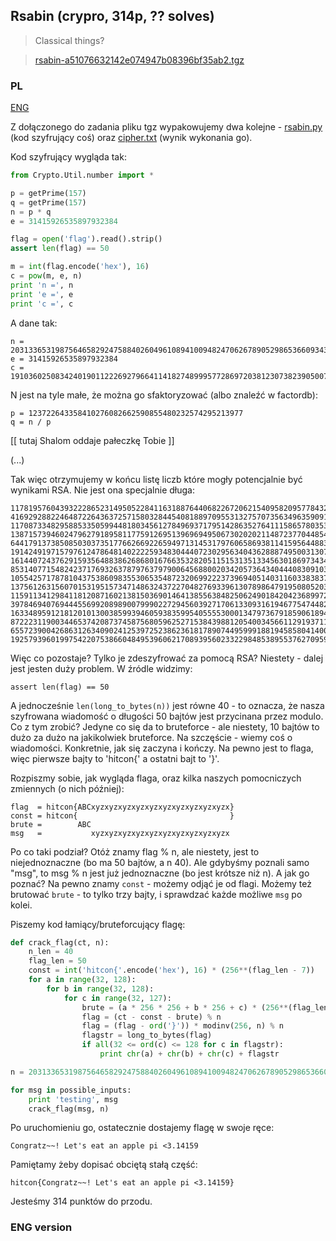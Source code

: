 ﻿## Rsabin (crypro, 314p, ?? solves)

> Classical things?

> [rsabin-a51076632142e074947b08396bf35ab2.tgz](rsabin.tgz)

### PL
[ENG](#eng-version)

Z dołączonego do zadania pliku tgz wypakowujemy dwa kolejne - [rsabin.py](rsabin.py) (kod szyfrujący coś)
oraz [cipher.txt](cipher.txt) (wynik wykonania go).

Kod szyfrujący wygląda tak:

```python
from Crypto.Util.number import *

p = getPrime(157)
q = getPrime(157)
n = p * q
e = 31415926535897932384

flag = open('flag').read().strip()
assert len(flag) == 50

m = int(flag.encode('hex'), 16)
c = pow(m, e, n)
print 'n =', n
print 'e =', e
print 'c =', c
```

A dane tak:

```
n = 20313365319875646582924758840260496108941009482470626789052986536609343163264552626895564532307
e = 31415926535897932384
c = 19103602508342401901122269279664114182748999577286972038123073823905007006697188423804611222902
```

N jest na tyle małe, że można go sfaktoryzować (albo znaleźć w factordb):

```
p = 123722643358410276082662590855480232574295213977
q = n / p
```

[[ tutaj Shalom oddaje pałeczkę Tobie ]]

(...)

Tak więc otrzymujemy w końcu listę liczb które mogły potencjalnie być wynikami RSA. Nie jest ona specjalnie długa:

```
11781957604393222865231495052284116318876440682267206215409582095778432861874348660845251848045
4169292882246487226436372571580328445408188970955313275707356349635909107039805208587333631745
1170873348295885335059944818034561278496937179514286352764111586578035361653036340797178495797
13871573946024796279189581177591269513969694950673020202114872377044854770083045515434824811804
6441791373850850303735177662669226594971314531797606586938114159564488393181507111460739720503
19142491971579761247864814022225934830444072302956340436288874950031307801611516286098386036510
16144072437629159356488386268680167663532820511515313513345630186973434056224747418308230900562
8531407715482423717693263787976379790064568800203420573643404440830910301390203966050312684262
1055425717878104375386098355306535487232069922237396940514031160338383741028199997840854113277
13756126315607015319515734714863243722704827693396130789864791950805203149458209172478500429284
11591134129841181208716021381503690146413855638482506249018420423689972012921602773678731165798
3978469407694445569920898900799902272945603927170613309316194677547448258087059321420812949498
16334895912181201013003859939460593835995405555300013479736791859061894905177493305474751582809
8722231190034465374208737458756805962527153843988120540034566112919371150342949853216833366509
6557239004268631263409024125397252386236181789074495999188194585804140013806343454417064103023
19257939601997542207538660484953960621708939560233229848538955376270959422236352629054710419030
```

Więc co pozostaje? Tylko je zdeszyfrować za pomocą RSA? Niestety - dalej jest jesten duży problem. W źródle widzimy:

`assert len(flag) == 50`

A jednocześnie `len(long_to_bytes(n))` jest równe 40 - to oznacza, że nasza szyfrowana wiadomość o długości 50 bajtów
jest przycinana przez modulo. Co z tym zrobić? Jedyne co się da to bruteforce - ale niestety, 10 bajtów to dużo
za dużo na jakikolwiek bruteforce. Na szczęście - wiemy coś o wiadomości. Konkretnie, jak się zaczyna i kończy.
Na pewno jest to flaga, więc pierwsze bajty to 'hitcon{' a ostatni bajt to '}'.

Rozpiszmy sobie, jak wygląda flaga, oraz kilka naszych pomocniczych zmiennych (o nich później):

```
flag  = hitcon{ABCxyzxyzxyzxyzxyzxyzxyzxyzxyzxyzx}
const = hitcon{                                  }
brute =        ABC
msg   =           xyzxyzxyzxyzxyzxyzxyzxyzxyzxyzx
```

Po co taki podział? Otóż znamy flag % n, ale niestety, jest to niejednoznaczne (bo ma 50 bajtów, a n 40).
Ale gdybyśmy poznali samo "msg", to msg % n jest już jednoznaczne (bo jest krótsze niż n). A jak go poznać?
Na pewno znamy `const` - możemy odjąć je od flagi. Możemy też brutować `brute` - to tylko trzy bajty, i sprawdzać
każde możliwe `msg` po kolei.

Piszemy kod łamiący/bruteforcujący flagę:

```python
def crack_flag(ct, n):
    n_len = 40
    flag_len = 50
    const = int('hitcon{'.encode('hex'), 16) * (256**(flag_len - 7))
    for a in range(32, 128):
        for b in range(32, 128):
            for c in range(32, 127):
                brute = (a * 256 * 256 + b * 256 + c) * (256**(flag_len - 10))
                flag = (ct - const - brute) % n 
                flag = (flag - ord('}')) * modinv(256, n) % n
                flagstr = long_to_bytes(flag)
                if all(32 <= ord(c) <= 128 for c in flagstr):
                    print chr(a) + chr(b) + chr(c) + flagstr

n = 20313365319875646582924758840260496108941009482470626789052986536609343163264552626895564532307

for msg in possible_inputs:
    print 'testing', msg
    crack_flag(msg, n)
```

Po uruchomieniu go, ostatecznie dostajemy flagę w swoje ręce:

`Congratz~~! Let's eat an apple pi <3.14159`

Pamiętamy żeby dopisać obciętą stałą część:

`hitcon{Congratz~~! Let's eat an apple pi <3.14159}`

Jesteśmy 314 punktów do przodu.

### ENG version

